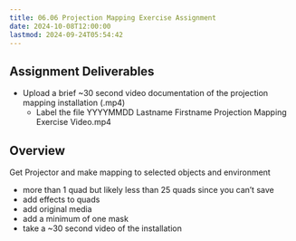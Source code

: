 ```yaml
---
title: 06.06 Projection Mapping Exercise Assignment
date: 2024-10-08T12:00:00
lastmod: 2024-09-24T05:54:42
---
```


## Assignment Deliverables

- Upload a brief ~30 second video documentation of the projection mapping installation (.mp4)
  - Label the file YYYYMMDD Lastname Firstname Projection Mapping Exercise Video.mp4

## Overview

Get Projector and make mapping to selected objects and environment

- more than 1 quad but likely less than 25 quads since you can’t save
- add effects to quads
- add original media
- add a minimum of one mask
- take a ~30 second video of the installation
